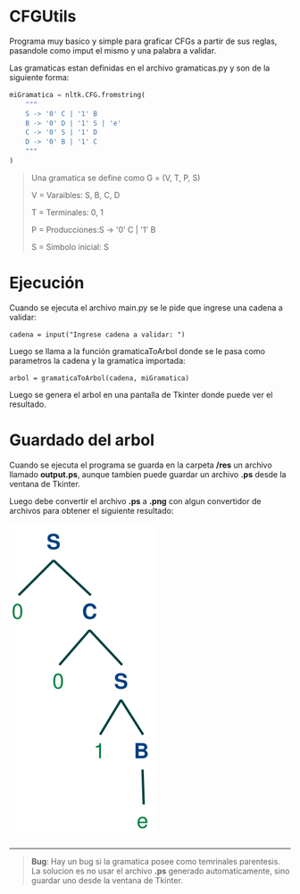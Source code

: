 # CFGUtils

Programa muy basico y simple para graficar CFGs a partir de sus reglas, pasandole como imput el mismo y una palabra a validar.

Las gramaticas estan definidas en el archivo gramaticas.py y son de la siguiente forma:

```python
miGramatica = nltk.CFG.fromstring(
    """
    S -> '0' C | '1' B
    B -> '0' D | '1' S | 'e'
    C -> '0' S | '1' D
    D -> '0' B | '1' C
    """
)
```
> Una gramatica se define como G = (V, T, P, S)
>
> V = Varaibles: S, B, C, D
>
> T = Terminales: 0, 1
>
> P = Producciones:S -> '0' C | '1' B
>
> S = Simbolo inicial: S


# Ejecución

Cuando se ejecuta el archivo main.py se le pide que ingrese una cadena a validar:
```
cadena = input("Ingrese cadena a validar: ")
```
Luego se llama a la función gramaticaToArbol donde se le pasa como parametros la cadena y la gramatica importada:
```
arbol = gramaticaToArbol(cadena, miGramatica)
```
Luego se genera el arbol en una pantalla de Tkinter donde puede ver el resultado.

# Guardado del arbol

Cuando se ejecuta el programa se guarda en la carpeta **/res** un archivo llamado **output.ps**, aunque tambien puede guardar un archivo **.ps** desde la ventana de Tkinter.

Luego debe convertir el archivo **.ps** a **.png** con algun convertidor de archivos para obtener el siguiente resultado:

![Resultado.png](https://raw.githubusercontent.com/alexismorison95/CFGUtils/master/res/output.png) 

-----

> **Bug**: Hay un bug si la gramatica posee como temrinales parentesis. La solucion es no usar el archivo **.ps** generado automaticamente, sino guardar uno desde la ventana de Tkinter.